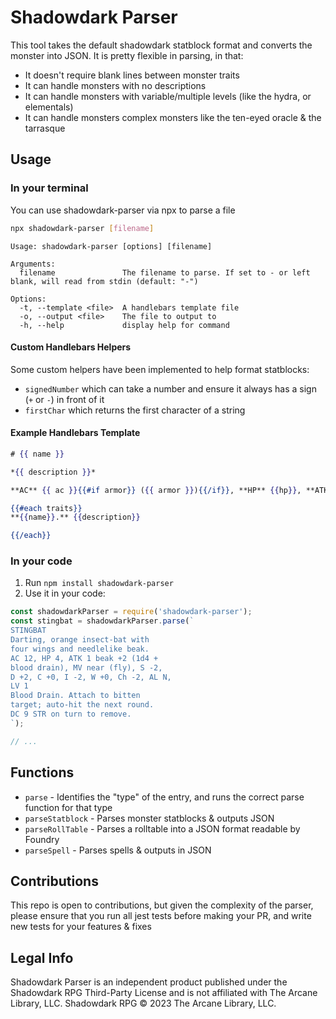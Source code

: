 # Shadowdark Parser

This tool takes the default shadowdark statblock format and converts the monster into JSON. It is pretty flexible in parsing, in that:

- It doesn't require blank lines between monster traits
- It can handle monsters with no descriptions
- It can handle monsters with variable/multiple levels (like the hydra, or elementals)
- It can handle monsters complex monsters like the ten-eyed oracle & the tarrasque

## Usage

### In your terminal

You can use shadowdark-parser via npx to parse a file

```bash
npx shadowdark-parser [filename]
```

```
Usage: shadowdark-parser [options] [filename]

Arguments:
  filename               The filename to parse. If set to - or left blank, will read from stdin (default: "-")

Options:
  -t, --template <file>  A handlebars template file
  -o, --output <file>    The file to output to
  -h, --help             display help for command
```

#### Custom Handlebars Helpers

Some custom helpers have been implemented to help format statblocks:

- `signedNumber` which can take a number and ensure it always has a sign (`+` or `-`) in front of it
- `firstChar` which returns the first character of a string

#### Example Handlebars Template

```hbs
# {{ name }}

*{{ description }}*

**AC** {{ ac }}{{#if armor}} ({{ armor }}){{/if}}, **HP** {{hp}}, **ATK** {{#each attacks}}{{#each this}}{{quantity}} {{name}} {{bonus}}{{#if damage}} ({{damage}}){{/if}}{{#unless @last}} and {{/unless}}{{/each}}{{#unless @last}} or {{/unless}}{{/each}}, **MV** {{ movementDistance }}{{#if movementType}} ({{movementType}}){{/if}}, **S** {{signedNumber strength}}, **D** {{signedNumber dexterity}}, **C** {{signedNumber constitution}}, **I** {{signedNumber intelligence}}, **W** {{signedNumber wisdom}}, **Ch** {{signedNumber charisma}}, **AL** {{firstChar alignment}}, **LV** {{level}}

{{#each traits}}
**{{name}}.** {{description}}

{{/each}}
```

### In your code

1. Run `npm install shadowdark-parser`
2. Use it in your code:

```js
const shadowdarkParser = require('shadowdark-parser');
const stingbat = shadowdarkParser.parse(`
STINGBAT
Darting, orange insect-bat with
four wings and needlelike beak.
AC 12, HP 4, ATK 1 beak +2 (1d4 +
blood drain), MV near (fly), S -2,
D +2, C +0, I -2, W +0, Ch -2, AL N,
LV 1
Blood Drain. Attach to bitten
target; auto-hit the next round.
DC 9 STR on turn to remove.
`);

// ...
```

## Functions

- `parse` - Identifies the "type" of the entry, and runs the correct parse function for that type
- `parseStatblock` - Parses monster statblocks & outputs JSON
- `parseRollTable` - Parses a rolltable into a JSON format readable by Foundry
- `parseSpell` - Parses spells & outputs in JSON


## Contributions

This repo is open to contributions, but given the complexity of the parser, please
ensure that you run all jest tests before making your PR, and write new tests for your features & fixes

## Legal Info
Shadowdark Parser is an independent product published under the Shadowdark RPG Third-Party License and is not affiliated with The Arcane Library, LLC. Shadowdark RPG © 2023 The Arcane Library, LLC.
